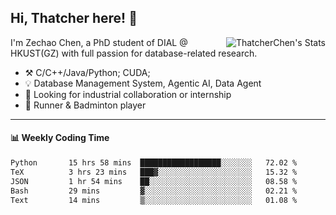 ## Hi, Thatcher here! :wave:

<img align="right" src="https://github-readme-stats.vercel.app/api?username=thatcherchen&title_color=333&text_color=777" alt="ThatcherChen's Stats" >

I'm Zechao Chen, a PhD student of DIAL @ HKUST(GZ) with full passion for database-related research.

- :hammer_and_pick:  C/C++/Java/Python; CUDA;
- :bulb:  Database Management System, Agentic AI, Data Agent
- :telescope:  Looking for industrial collaboration or internship
- :seedling:  Runner & Badminton player

---

#### :bar_chart: Weekly Coding Time

<!--START_SECTION:waka-->

```txt
Python       15 hrs 58 mins  ██████████████████░░░░░░░   72.02 %
TeX          3 hrs 23 mins   ███▓░░░░░░░░░░░░░░░░░░░░░   15.32 %
JSON         1 hr 54 mins    ██░░░░░░░░░░░░░░░░░░░░░░░   08.58 %
Bash         29 mins         ▓░░░░░░░░░░░░░░░░░░░░░░░░   02.21 %
Text         14 mins         ▒░░░░░░░░░░░░░░░░░░░░░░░░   01.08 %
```

<!--END_SECTION:waka-->
